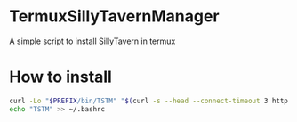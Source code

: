 # TermuxSillyTavernManager

A simple script to install SillyTavern in termux

# How to install
```bash
curl -Lo "$PREFIX/bin/TSTM" "$(curl -s --head --connect-timeout 3 http://www.google.com | grep "200" -q || echo "https://mirror.ghproxy.com/")https://raw.githubusercontent.com/zhongerxll/TermuxSillyTavernManager/main/TSTM" && chmod +x "$PREFIX/bin/TSTM"
echo "TSTM" >> ~/.bashrc
```
